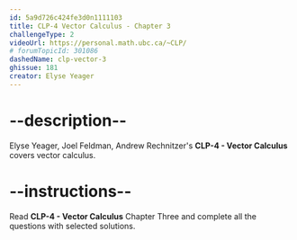 ```yaml
---
id: 5a9d726c424fe3d0n1111103
title: CLP-4 Vector Calculus - Chapter 3
challengeType: 2
videoUrl: https://personal.math.ubc.ca/~CLP/
# forumTopicId: 301086
dashedName: clp-vector-3
ghissue: 181
creator: Elyse Yeager
---
```


# --description--

Elyse Yeager, Joel Feldman, Andrew Rechnitzer's __CLP-4 - Vector Calculus__ covers vector calculus.

# --instructions--

Read __CLP-4 - Vector Calculus__ Chapter Three and complete all the questions with selected solutions.